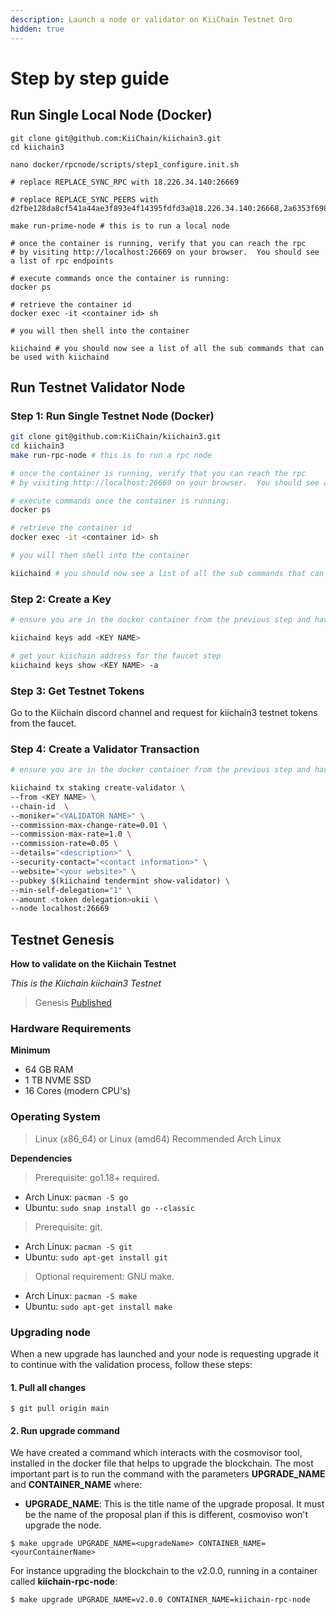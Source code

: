 ```yaml
---
description: Launch a node or validator on KiiChain Testnet Oro
hidden: true
---
```


# Step by step guide

## Run Single Local Node (Docker)

```
git clone git@github.com:KiiChain/kiichain3.git
cd kiichain3
```

```
nano docker/rpcnode/scripts/step1_configure.init.sh

# replace REPLACE_SYNC_RPC with 18.226.34.140:26669

# replace REPLACE_SYNC_PEERS with d2fbe128da8cf541a44ae3f893e4f14395fdfd3a@18.226.34.140:26668,2a6353f698929346e4a7b4ea8987a5c7748c73af@3.142.36.147:26668
```

```
make run-prime-node # this is to run a local node

# once the container is running, verify that you can reach the rpc
# by visiting http://localhost:26669 on your browser.  You should see a list of rpc endpoints

# execute commands once the container is running:
docker ps

# retrieve the container id
docker exec -it <container id> sh

# you will then shell into the container

kiichaind # you should now see a list of all the sub commands that can be used with kiichaind
```

## Run Testnet Validator Node

### Step 1: Run Single Testnet Node (Docker)

```sh
git clone git@github.com:KiiChain/kiichain3.git
cd kiichain3
make run-rpc-node # this is to run a rpc node

# once the container is running, verify that you can reach the rpc
# by visiting http://localhost:26669 on your browser.  You should see a list of rpc endpoints

# execute commands once the container is running:
docker ps

# retrieve the container id
docker exec -it <container id> sh

# you will then shell into the container

kiichaind # you should now see a list of all the sub commands that can be used with kiichaind
```

### Step 2: Create a Key

```sh
# ensure you are in the docker container from the previous step and have access to kiichaind

kiichaind keys add <KEY NAME>

# get your kiichain address for the faucet step
kiichaind keys show <KEY NAME> -a
```

### Step 3: Get Testnet Tokens

Go to the Kiichain discord channel and request for kiichain3 testnet tokens from the faucet.

### Step 4: Create a Validator Transaction

```sh
# ensure you are in the docker container from the previous step and have access to kiichaind

kiichaind tx staking create-validator \
--from <KEY NAME> \
--chain-id  \
--moniker="<VALIDATOR NAME>" \
--commission-max-change-rate=0.01 \
--commission-max-rate=1.0 \
--commission-rate=0.05 \
--details="<description>" \
--security-contact="<contact information>" \
--website="<your website>" \
--pubkey $(kiichaind tendermint show-validator) \
--min-self-delegation="1" \
--amount <token delegation>ukii \
--node localhost:26669
```

## Testnet Genesis

**How to validate on the Kiichain Testnet**

_This is the Kiichain kiichain3 Testnet_

> Genesis [Published](https://raw.githubusercontent.com/KiiChain/testnets/refs/heads/main/testnet_oro/genesis.json)

### Hardware Requirements

**Minimum**

* 64 GB RAM
* 1 TB NVME SSD
* 16 Cores (modern CPU's)

### Operating System

> Linux (x86\_64) or Linux (amd64) Recommended Arch Linux

**Dependencies**

> Prerequisite: go1.18+ required.

* Arch Linux: `pacman -S go`
* Ubuntu: `sudo snap install go --classic`

> Prerequisite: git.

* Arch Linux: `pacman -S git`
* Ubuntu: `sudo apt-get install git`

> Optional requirement: GNU make.

* Arch Linux: `pacman -S make`
* Ubuntu: `sudo apt-get install make`

### Upgrading node

When a new upgrade has launched and your node is requesting upgrade it to continue with the validation process, follow these steps:

#### 1. Pull all changes

```
$ git pull origin main
```

#### 2. Run upgrade command

We have created a command which interacts with the cosmovisor tool, installed in the docker file that helps to upgrade the blockchain. The most important part is to run the command with the parameters **UPGRADE\_NAME** and **CONTAINER\_NAME** where:

* **UPGRADE\_NAME**: This is the title name of the upgrade proposal. It must be the name of the proposal plan if this is different, cosmoviso won't upgrade the node.

```
$ make upgrade UPGRADE_NAME=<upgradeName> CONTAINER_NAME=<yourContainerName>
```

For instance upgrading the blockchain to the v2.0.0, running in a container called **kiichain-rpc-node**:

```
$ make upgrade UPGRADE_NAME=v2.0.0 CONTAINER_NAME=kiichain-rpc-node
```

